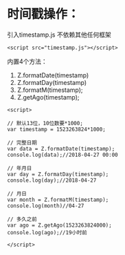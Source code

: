 # 时间戳操作：</br>

引入timestamp.js 不依赖其他任何框架</br>

```
<script src="timestamp.js"></script>
```
内置4个方法：</br>
1.	Z.formatDate(timestamp)
2.	Z.formatDay(timestamp)
3.	Z.formatM(timestamp);
4.	Z.getAgo(timestamp);

```
<script>

// 默认13位，10位数要*1000;
var timestamp = 1523263824*1000;

// 完整日期
var data = Z.formatDate(timestamp);
console.log(data);//2018-04-27 00:00

// 年月日
var day = Z.formatDay(timestamp);
console.log(day);//2018-04-27

// 月日
var month = Z.formatM(timestamp);
console.log(month)//04-27

// 多久之前
var ago = Z.getAgo(1523263824000);
console.log(ago);//19小时前

</script>
```
